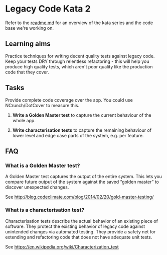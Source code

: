 # Legacy Code Kata 2

Refer to the [readme.md](README.md) for an overview of the kata series and the code base we're working on.

## Learning aims

Practice techniques for writing decent quality tests against legacy code. Keep your tests DRY through relentless refactoring - this will help you produce high quality tests, which aren't poor quality like the production code that they cover.

## Tasks

Provide complete code coverage over the app. You could use NCrunch/DotCover to measure this.

1. **Write a Golden Master test** to capture the current behaviour of the whole app.

2. **Write characterisation tests** to capture the remaining behaviour of lower level and edge case parts of the system, e.g. per feature.

## FAQ

### What is a Golden Master test?

A Golden Master test captures the output of the entire system. This lets you compare future output of the system against the saved “golden master” to discover unexpected changes.

See http://blog.codeclimate.com/blog/2014/02/20/gold-master-testing/

### What is a characterisation test?

Characterisation tests describe the actual behavior of an existing piece of software. They protect the existing behavior of legacy code against unintended changes via automated testing. They provide a safety net for extending and refactoring code that does not have adequate unit tests.

See https://en.wikipedia.org/wiki/Characterization_test
